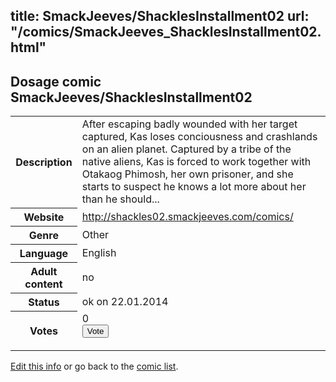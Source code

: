 title: SmackJeeves/ShacklesInstallment02
url: "/comics/SmackJeeves_ShacklesInstallment02.html"
---
Dosage comic SmackJeeves/ShacklesInstallment02
-----------------------------------------

<p id="msg"></p>
<script type="text/javascript">
if (window.location.search === '?edit_info_mail=sent_ok') {
  var elem = document.getElementById("msg");
  elem.innerHTML = 'Edited information sucessfully sent for review, which is usually done daily. Thanks!';
  elem.className = 'ok';
}
</script>
<table class="comicinfo">
<tr>
<th>Description</th><td>After escaping badly wounded with her target captured, Kas loses conciousness and crashlands on an alien planet. Captured by a tribe of the native aliens, Kas is forced to work together with Otakaog Phimosh, her own prisoner, and she starts to suspect he knows a lot more about her than he should...</td>
</tr>
<tr>
<th>Website</th><td><a href="http://shackles02.smackjeeves.com/comics/">http://shackles02.smackjeeves.com/comics/</a></td>
</tr>
<tr>
<th>Genre</th><td>Other</td>
</tr>
<tr>
<th>Language</th><td>English</td>
</tr>
<tr>
<th>Adult content</th><td>no</td>
</tr>
<tr>
<th>Status</th><td>ok on 22.01.2014</td>
</tr>
<tr>
<th>Votes</th><td>0
<form action="http://gaecounter.appspot.com/count/" method="POST">
<input name="name" type="hidden" value="SmackJeeves_ShacklesInstallment02"/>
<input name="uid" type="hidden" id="voteuid" value=""/>
<input type="submit" value="Vote"/>
</form>
</td>
</tr>
</table>
<script type="text/javascript">
var ua = navigator.userAgent;
document.getElementById("voteuid").value = ua.replace(/[^a-zA-Z0-9\._:]/g , "_");;
</script>

[Edit this info](SmackJeeves_ShacklesInstallment02_edit.html) or go back to the [comic list](../comic-index.html).
